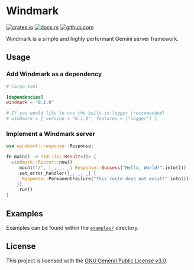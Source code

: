 # Windmark

[![crates.io](https://img.shields.io/crates/v/windmark.svg)](https://crates.io/crates/windmark)
[![docs.rs](https://docs.rs/windmark/badge.svg)](https://docs.rs/windmark)
[![github.com](https://github.com/gemrest/windmark/actions/workflows/check.yaml/badge.svg?branch=main)](https://github.com/gemrest/windmark/actions/workflows/check.yaml)

Windmark is a simple and highly performant Gemini server framework.

## Usage

### Add Windmark as a dependency

```toml
# Cargo.toml

[dependencies]
windmark = "0.1.0"

# If you would like to use the built-in logger (reccomended)
# windmark = { version = "0.1.0", features = ["logger"] }
```

### Implement a Windmark server

```rust
use windmark::response::Response;

fn main() -> std::io::Result<()> {
  windmark::Router::new()
    .mount("/", |_, _, _| Response::Success("Hello, World!".into()))
    .set_error_handler(|_, _, _| {
      Response::PermanentFailure("This route does not exist!".into())
    })
    .run()
}
```

## Examples

Examples can be found within the [`examples/`](./examples) directory.

## License

This project is licensed with the [GNU General Public License v3.0](./LICENSE).
